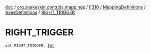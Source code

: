 [doc](../../../../index.md) / [org.snakeskin.controls.mappings](../../../index.md) / [F310](../../index.md) / [MappingDefinitions](../index.md) / [AxesDefinitions](index.md) / [RIGHT_TRIGGER](./-r-i-g-h-t_-t-r-i-g-g-e-r.md)

# RIGHT_TRIGGER

`val RIGHT_TRIGGER: `[`Int`](https://kotlinlang.org/api/latest/jvm/stdlib/kotlin/-int/index.html)